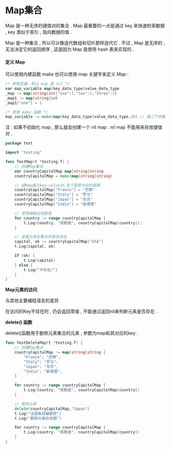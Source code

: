 # Map集合

Map 是一种无序的键值对的集合 . Map 最重要的一点是通过 key 来快速检索数据 , key 类似于索引 , 指向数据的值 .

Map 是一种集合 , 所以可以像迭代数组和切片那样迭代它 . 不过 , Map 是无序的 , 无法决定它的返回顺序 , 这是因为 Map 是使用 hash 表来实现的 .

#### 定义 Map

可以使用内建函数 make 也可以使用 map 关键字来定义 Map :

```go
/* 声明变量，默认 map 是 nil */
var map_variable map[key_data_type]value_data_type
_map := map[string]int{"one":1,"two":2,"three":3}
_map1 := map[string]int
_map1["one"] = 1

/* 使用 make 函数 */
map_variable := make(map[key_data_type]value_data_type,10) // 第二个参数Initial Capacity
```

注 : 如果不初始化 map , 那么就会创建一个 nil map . nil map 不能用来存放键值对 .

```go
package test

import "testing"

func TestMap(t *testing.T) {
    // 创建Map集合
    var countryCapitalMap map[string]string
    countryCapitalMap = make(map[string]string)

    // 给Map插入key-value对,各个国家对应的首都
    countryCapitalMap["France"] = "巴黎"
    countryCapitalMap["Italy"] = "罗马"
    countryCapitalMap["Japan"] = "东京"
    countryCapitalMap["India"] = "新德里"

    // 使用键输出地图值
    for country := range countryCapitalMap {
        t.Log(country, "首都是", countryCapitalMap[country]);
    }

    // 查看元素在集合中是否存在
    capital, ok := countryCapitalMap["USA"]
    t.Log(capital, ok)

    if (ok) {
        t.Log(capital)
    } else {
        t.Log("不存在!")
    }
}
```

**Map元素的访问**

与其他主要编程语言的差异

在访问的Key不存在时 , 仍会返回零值 , 不能通过返回nil来判断元素是否存在 . 



**delete\(\) 函数**

delete\(\)函数用于删除元素集合的元素 , 参数为map和其对应的key .

```go
func TestDeleteMap(t *testing.T) {
    // 创建Map集合
    countryCapitalMap := map[string]string {
        "France": "巴黎",
        "Italy": "罗马",
        "Japan": "东京",
        "India": "新德里",
    }

    for country := range countryCapitalMap {
        t.Log(country, "首都是", countryCapitalMap[country])
    }

    // 删除元素
    delete(countryCapitalMap,"Japan")
    t.Log("法国条目被删除")
    t.Log("删除元素后地图")

    for country := range countryCapitalMap {
        t.Log(country, "首都是", countryCapitalMap[country])
    }
}
```



